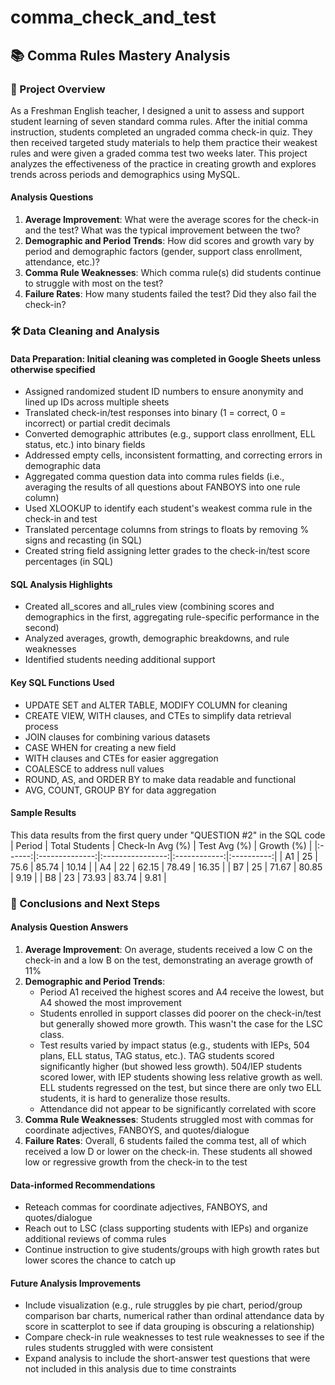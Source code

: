 # comma_check_and_test
## 📚 Comma Rules Mastery Analysis
### 📝 Project Overview
As a Freshman English teacher, I designed a unit to assess and support student learning of seven standard comma rules. After the initial comma instruction, students completed an ungraded comma check-in quiz. They then received targeted study materials to help them practice their weakest rules and were given a graded comma test two weeks later. This project analyzes the effectiveness of the practice in creating growth and explores trends across periods and demographics using MySQL.

#### Analysis Questions
1. **Average Improvement**: What were the average scores for the check-in and the test? What was the typical improvement between the two?
2. **Demographic and Period Trends**: How did scores and growth vary by period and demographic factors (gender, support class enrollment, attendance, etc.)?
3. **Comma Rule Weaknesses**: Which comma rule(s) did students continue to struggle with most on the test?
4. **Failure Rates**: How many students failed the test? Did they also fail the check-in?

### 🛠️ Data Cleaning and Analysis
#### Data Preparation: Initial cleaning was completed in Google Sheets unless otherwise specified
* Assigned randomized student ID numbers to ensure anonymity and lined up IDs across multiple sheets
* Translated check-in/test responses into binary (1 = correct, 0 = incorrect) or partial credit decimals
* Converted demographic attributes (e.g., support class enrollment, ELL status, etc.) into binary fields
* Addressed empty cells, inconsistent formatting, and correcting errors in demographic data
* Aggregated comma question data into comma rules fields (i.e., averaging the results of all questions about FANBOYS into one rule column)
* Used XLOOKUP to identify each student's weakest comma rule in the check-in and test
* Translated percentage columns from strings to floats by removing % signs and recasting (in SQL)
* Created string field assigning letter grades to the check-in/test score percentages (in SQL)

#### SQL Analysis Highlights
* Created all_scores and all_rules view (combining scores and demographics in the first, aggregating rule-specific performance in the second)
* Analyzed averages, growth, demographic breakdowns, and rule weaknesses
* Identified students needing additional support

#### Key SQL Functions Used
* UPDATE SET and ALTER TABLE, MODIFY COLUMN for cleaning
* CREATE VIEW, WITH clauses, and CTEs to simplify data retrieval process
* JOIN clauses for combining various datasets
* CASE WHEN for creating a new field
* WITH clauses and CTEs for easier aggregation
* COALESCE to address null values
* ROUND, AS, and ORDER BY to make data readable and functional
* AVG, COUNT, GROUP BY for data aggregation

#### Sample Results
This data results from the first query under "QUESTION #2" in the SQL code
| Period | Total Students | Check-In Avg (%) | Test Avg (%) | Growth (%) |
|:------:|:--------------:|:----------------:|:------------:|:----------:|
| A1     | 25             | 75.6             | 85.74        | 10.14      |
| A4     | 22             | 62.15            | 78.49        | 16.35      |
| B7     | 25             | 71.67            | 80.85        | 9.19       |
| B8     | 23             | 73.93            | 83.74        | 9.81       |

### 🧠 Conclusions and Next Steps
#### Analysis Question Answers
1. **Average Improvement**: On average, students received a low C on the check-in and a low B on the test, demonstrating an average growth of 11%
2. **Demographic and Period Trends**:
   * Period A1 received the highest scores and A4 receive the lowest, but A4 showed the most improvement
   * Students enrolled in support classes did poorer on the check-in/test but generally showed more growth. This wasn't the case for the LSC class.
   * Test results varied by impact status (e.g., students with IEPs, 504 plans, ELL status, TAG status, etc.). TAG students scored significantly higher (but showed less growth). 504/IEP students scored lower, with IEP students showing less relative growth as well. ELL students regressed on the test, but since there are only two ELL students, it is hard to generalize those results.
   * Attendance did not appear to be significantly correlated with score
3. **Comma Rule Weaknesses**: Students struggled most with commas for coordinate adjectives, FANBOYS, and quotes/dialogue
4. **Failure Rates**: Overall, 6 students failed the comma test, all of which received a low D or lower on the check-in. These students all showed low or regressive growth from the check-in to the test

#### Data-informed Recommendations
* Reteach commas for coordinate adjectives, FANBOYS, and quotes/dialogue
* Reach out to LSC (class supporting students with IEPs) and organize additional reviews of comma rules
* Continue instruction to give students/groups with high growth rates but lower scores the chance to catch up

#### Future Analysis Improvements
* Include visualization (e.g., rule struggles by pie chart, period/group comparison bar charts, numerical rather than ordinal attendance data by score in scatterplot to see if data grouping is obscuring a relationship)
* Compare check-in rule weaknesses to test rule weaknesses to see if the rules students struggled with were consistent
* Expand analysis to include the short-answer test questions that were not included in this analysis due to time constraints
